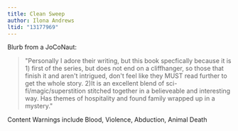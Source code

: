 ```yaml
---
title: Clean Sweep
author: Ilona Andrews
ltid: "13177969"
---
```


Blurb from a JoCoNaut:

> "Personally I adore their writing, but this book specfically because it is 1)
> first of the series, but does not end on a cliffhanger, so those that finish
> it and aren't intrigued, don't feel like they MUST read further to get the
> whole story. 2)It is an excellent blend of sci-fi/magic/superstition stitched
> together in a believeable and interesting way. Has themes of hospitality and
> found family wrapped up in a mystery."

Content Warnings include Blood, Violence, Abduction, Animal Death
